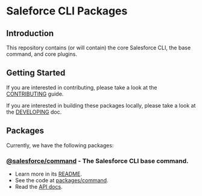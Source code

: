 # Saleforce CLI Packages

## Introduction

This repository contains (or will contain) the core Salesforce CLI, the base command, and
core plugins.

## Getting Started

If you are interested in contributing, please take a look at the [CONTRIBUTING](CONTRIBUTING.md) guide.

If you are interested in building these packages locally, please take a look at the [DEVELOPING](DEVELOPING.md) doc.

## Packages

Currently, we have the following packages:

### [@salesforce/command](https://www.npmjs.com/package/@salesforce/command) - The Salesforce CLI base command.

- Learn more in its [README](packages/command/README.md).
- See the code at [packages/command](packages/command).
- Read the [API docs](https://forcedotcom.github.io/cli-packages/command).
